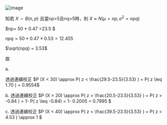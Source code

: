 
![image](https://github.com/user-attachments/assets/794abe8e-55b4-44c7-a6ba-59f83f8f0051)


知若 $X \sim B(n,p)$ 且當np>5且nq>5時，則 $X \approx N(\mu = np,\sigma^2=npq)$


$np= 50 * 0.47 =23.5 $

$npq= 50 *0.47 *0.53 = 12.455$

$\sqrt{npq} = 3.53$

故

a.

透過連續校正 $P (X < 30)  \approx P(  z < \frac{29.5-23.5}{3.53} ) = P(  z \leq 1.70 ) = 0.9554$ 


b.
透過連續校正 $P (X > 20)  \approx P(  z > \frac{20.5-23.5}{3.53} ) = P(  z > -0.84 ) = 1- P(  z \leq -0.84) = 1- 0.2005 = 0.7995 $ 

c.
透過連續校正 $P (X < 40)  \approx  P(  z < \frac{39.5-23.5}{3.53} ) = P(  z < 4.53 ) \approx 1 $ 
